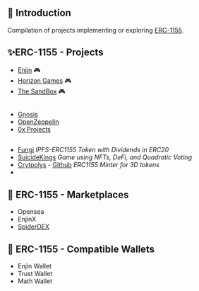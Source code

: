 
## 👋 Introduction

Compilation of projects implementing or exploring [ERC-1155](https://github.com/ethereum/EIPs/blob/master/EIPS/eip-1155.md).


## ✨ERC-1155 - Projects

 - [Enjin](https://github.com/enjin/erc-1155) 🎮
 -  [Horizon Games](https://github.com/arcadeum/multi-token-standard) 🎮
 - [The SandBox](https://medium.com/sandbox-game/erc-1155-a-new-standard-for-the-sandbox-c95ee1e45072) 🎮
##
 - [Gnosis](https://github.com/gnosis/conditional-tokens-contracts)
 - [OpenZeppelin](https://github.com/OpenZeppelin/openzeppelin-contracts/issues/2230)
 - [0x Projects](https://github.com/0xProject/)
 


##

 - [Fungi](https://aqoleg.github.io/fungi/) *IPFS-ERC1155 Token with Dividends in ERC20*
 - [SuicideKings](https://github.com/alexfisher/suicidekings) *Game using NFTs, DeFi, and Quadratic Voting*
 - [Crytpolys](https://cryptopolys.com/) - [Github](https://github.com/webaverse/cryptopolys) *ERC1155 Minter for 3D tokens*
 -

   ## 🔐 ERC-1155 - Marketplaces

 - Opensea
 - EnjinX
 - [SpiderDEX](https://www.spiderdex.com/)

## 🔐 ERC-1155 - Compatible Wallets

 - Enjin Wallet
 - Trust Wallet
 - Math Wallet

